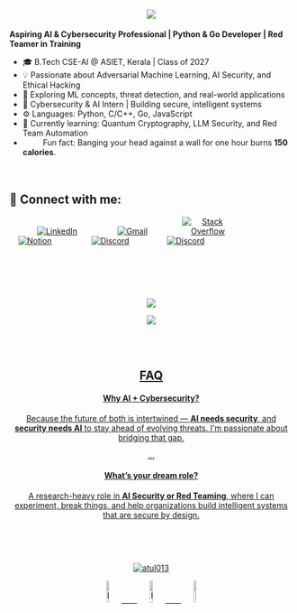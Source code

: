 
<h1 align="center">
  <a href="https://git.io/typing-svg">
    <img src="https://readme-typing-svg.herokuapp.com/?lines=Hello,+There!+👋;This+is+Atul+Biju...;Nice+to+meet+you!&center=true&size=30">
  </a>
</h1>

**Aspiring AI & Cybersecurity Professional | Python & Go Developer | Red Teamer in Training**

- 🎓 B.Tech CSE-AI @ ASIET, Kerala | Class of 2027  
- 💡 Passionate about Adversarial Machine Learning, AI Security, and Ethical Hacking  
- 🧠 Exploring ML concepts, threat detection, and real-world applications  
- 🔐 Cybersecurity & AI Intern | Building secure, intelligent systems  
- ⚙️ Languages: Python, C/C++, Go, JavaScript  
- 🌱 Currently learning: Quantum Cryptography, LLM Security, and Red Team Automation
-  &nbsp;&nbsp;<img src="https://github.com/SP-XD/SP-XD/blob/main/images/lightning.gif?raw=true" width="12" />&nbsp;&nbsp;&nbsp;&nbsp;Fun fact: Banging your head against a wall for one hour burns **150 calories**.
<br><br><br>
<h2>🤝 Connect with me:</h2>
<div>
  &nbsp;&nbsp;&nbsp;&nbsp;  &nbsp;&nbsp;&nbsp;&nbsp;
  <a href="https://in.linkedin.com/in/atul-biju-3aa171290" target="_blank" style="display:inline-block; width: 18%; text-align:center;">
    <img src="https://skillicons.dev/icons?i=linkedin" alt="LinkedIn" />
  </a>
    &nbsp;&nbsp;&nbsp;&nbsp;  &nbsp;&nbsp;&nbsp;&nbsp;
  <a href="mailto:atulbiju13@gmail.com" target="_blank" style="display:inline-block; width: 18%; text-align:center;">
    <img src="https://skillicons.dev/icons?i=gmail" alt="Gmail" />
  </a>
    &nbsp;&nbsp;&nbsp;&nbsp;  &nbsp;&nbsp;&nbsp;&nbsp;
  <a href="https://stackoverflow.com/users/22618441/atul" target="_blank" style="display:inline-block; width: 18%; text-align:center;">
    <img src="https://skillicons.dev/icons?i=stackoverflow" alt="Stack Overflow" />
  </a>
    &nbsp;&nbsp;&nbsp;&nbsp;  &nbsp;&nbsp;&nbsp;&nbsp;
  <a href="https://www.notion.so/1d86fe2f83fa80e9a022fc180c327fa7?pvs=4" target="_blank" style="display:inline-block; width: 18%; text-align:center;">
    <img src="https://skillicons.dev/icons?i=notion" alt="Notion" />
  </a>
  &nbsp;&nbsp;&nbsp;&nbsp;  &nbsp;&nbsp;&nbsp;&nbsp;
  <a href="https://discord.gg/xnEEBwKkfb" target="_blank" style="display:inline-block; width: 18%; text-align:center;">
    <img src="https://skillicons.dev/icons?i=discord" alt="Discord" />
  </a>
   &nbsp;&nbsp;&nbsp;&nbsp;  &nbsp;&nbsp;&nbsp;&nbsp;
  <a href="https://www.instagram.com/icarus.one3/" target="_blank" style="display:inline-block; width: 18%; text-align:center;">
    <img src="https://skillicons.dev/icons?i=instagram" alt="Discord" />
  </a>
   
</div>
<h2></h2>
<div align="center" >
<a  href="https://github.com/Atul013">

<br>
<br>
<br>


<p align="center">
  <img src="https://spotify-github-profile.kittinanx.com/api/view?uid=11147618695&cover_image=true&theme=novatorem&show_offline=true&background_color=121212&interchange=false&bar_color=53b14f&bar_color_cover=false">
</p>

<p align="center">
  <img src="https://spotify-recently-played-readme.vercel.app/api?user=11147618695&count=5">
</p>

<br><br>

## FAQ

####  Why AI + Cybersecurity?
Because the future of both is intertwined — **AI needs security**, and **security needs AI** to stay ahead of evolving threats. I'm passionate about bridging that gap.

...

####  What’s your dream role?

A research-heavy role in **AI Security or Red Teaming**, where I can experiment, break things, and help organizations build intelligent systems that are secure by design.
<h2></h2>

<br><br>
<p><img align="center" src="https://github-readme-streak-stats.herokuapp.com/?user=atul013&" alt="atul013" /></p>


<img src="https://raw.githubusercontent.com/Tarikul-Islam-Anik/Animated-Fluent-Emojis/master/Emojis/Smilies/Face%20with%20Spiral%20Eyes.png" width="10%" alt="Broken system!"/>
&nbsp;&nbsp;&nbsp;&nbsp;&nbsp;
<img src="https://raw.githubusercontent.com/Tarikul-Islam-Anik/Animated-Fluent-Emojis/master/Emojis/Smilies/Relieved%20Face.png" width="10%" alt="It's working!"/>
&nbsp;&nbsp;&nbsp;&nbsp;&nbsp;
<img src="https://raw.githubusercontent.com/Tarikul-Islam-Anik/Animated-Fluent-Emojis/master/Emojis/Smilies/Astonished%20Face.png" width="10%" alt="It's working but you don't know how!"/><br>




